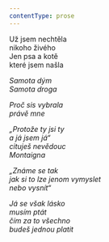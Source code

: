 ```yaml
---
contentType: prose
---
```


<section>

Už jsem nechtěla  
nikoho živého  
Jen psa a kotě  
které jsem našla

_Samota dým  
Samota droga_

</section>

<section>

_Proč sis vybrala  
právě mne_

</section>

<section>

_„Protože ty jsi ty  
a já jsem já“  
cituješ nevědouc  
Montaigna_

</section>

<section>

_„Známe se tak  
jak si to lze jenom vymyslet  
nebo vysnít“_

</section>

<section>

_Já se však lásko  
musím ptát  
čím za to všechno  
budeš jednou platit_

</section>
